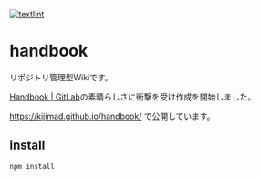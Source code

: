 [![textlint](https://github.com/kijimaD/handbook/actions/workflows/lint.yml/badge.svg)](https://github.com/kijimaD/handbook/actions/workflows/lint.yml)

# handbook

リポジトリ管理型Wikiです。

<a href="https://about.gitlab.com/handbook/">Handbook | GitLab</a>の素晴らしさに衝撃を受け作成を開始しました。

https://kijimad.github.io/handbook/ で公開しています。

## install

`npm install`
